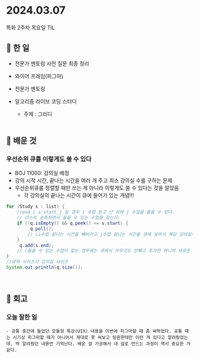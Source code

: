 # 2024.03.07

특화 2주차 목요일 TIL

## 🌱 한 일

- 전문가 멘토링 사전 질문 최종 정리
- 와이어 프레임(피그마)
- 전문가 멘토링
- 알고리즘 라이브 코딩 스터디

  - 주제 : 그리디

  <br>

## 🌿 배운 것

### 우선순위 큐를 이렇게도 쓸 수 있다

- BOJ 11000: 강의실 배정
- 강의 시작 시간, 끝나는 시간을 여러 개 주고 최소 강의실 수를 구하는 문제
- 우선순위큐를 정렬할 때만 쓰는 게 아니라 이렇게도 쓸 수 있다는 것을 알았음
  - 각 강의실의 끝나는 시간이 큐에 들어가 있는 개념!!!

```java
for (Study s : list) {
    //end_i ≤ start_j 일 경우 i 수업 듣고 난 뒤에 j 수업을 들을 수 있다.
    // 리스트 순회하면서 들을 수 있는 수업을 찾는다.
    if (!q.isEmpty() && q.peek() <= s.start) {
         q.poll();
        // (i수업 끝나는 시간을 빼버리고 j수업 끝나는 시간을 큐에 넣어서 해당 강의실의 종료시간을 갱신하는 느낌)
    }
     q.add(s.end);
    // (들을 수 있는 수업이 없는 경우에는 큐에서 아무것도 안빼고 추가만 하니까 새로운 강의실이 하나 더 추가되는 느낌)
}
//큐의 사이즈가 강의실 사이즈
System.out.println(q.size());
```

  <br>

## 🌳 회고

### 오늘 잘한 일

```
- 공통 중간에 들었던 모듈형 특강(UIX) 내용을 이번에 피그마할 때 좀 써먹었다. 공통 때는 시기상 피그마할 때가 아니어서 제대로 못 써보고 팀원한테만 이런 게 있다고 알려줬었는데, 딱 알려줬던 내용만 기억난다. 배운 걸 가공해서 내 걸로 만드는 과정이 역시 중요한 거 같다.

```

<br>
